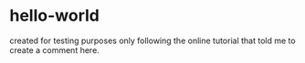 # hello-world
created for testing purposes only
following the online tutorial that told me to create a comment here.
